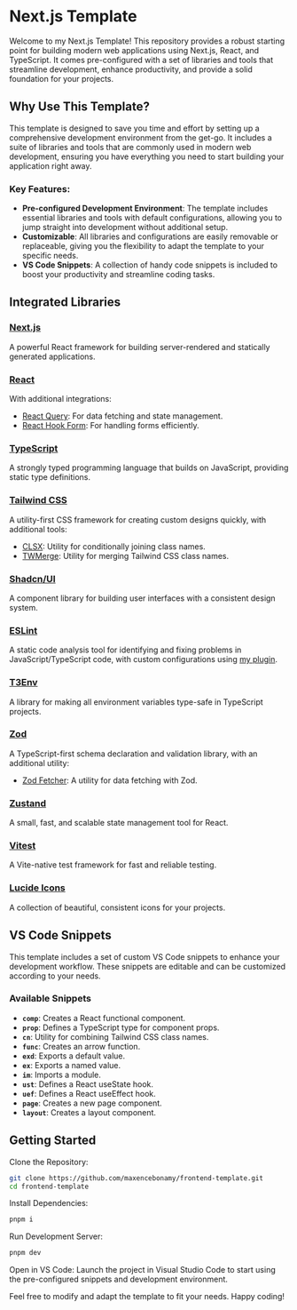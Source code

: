 # Next.js Template

Welcome to my Next.js Template! This repository provides a robust starting point for building modern web applications using Next.js, React, and TypeScript. It comes pre-configured with a set of libraries and tools that streamline development, enhance productivity, and provide a solid foundation for your projects.

## Why Use This Template?

This template is designed to save you time and effort by setting up a comprehensive development environment from the get-go. It includes a suite of libraries and tools that are commonly used in modern web development, ensuring you have everything you need to start building your application right away.

### Key Features:

- **Pre-configured Development Environment**: The template includes essential libraries and tools with default configurations, allowing you to jump straight into development without additional setup.
- **Customizable**: All libraries and configurations are easily removable or replaceable, giving you the flexibility to adapt the template to your specific needs.
- **VS Code Snippets**: A collection of handy code snippets is included to boost your productivity and streamline coding tasks.

## Integrated Libraries

### [Next.js](https://nextjs.org/)
A powerful React framework for building server-rendered and statically generated applications.

### [React](https://reactjs.org/)
With additional integrations:
- [React Query](https://tanstack.com/query/): For data fetching and state management.
- [React Hook Form](https://react-hook-form.com/): For handling forms efficiently.

### [TypeScript](https://www.typescriptlang.org/)
A strongly typed programming language that builds on JavaScript, providing static type definitions.

### [Tailwind CSS](https://tailwindcss.com/)
A utility-first CSS framework for creating custom designs quickly, with additional tools:
- [CLSX](https://www.npmjs.com/package/clsx): Utility for conditionally joining class names.
- [TWMerge](https://www.npmjs.com/package/tailwind-merge): Utility for merging Tailwind CSS class names.

### [Shadcn/UI](https://ui.shadcn.com/)
A component library for building user interfaces with a consistent design system.

### [ESLint](https://eslint.org/)
A static code analysis tool for identifying and fixing problems in JavaScript/TypeScript code, with custom configurations using [my plugin](https://www.npmjs.com/package/@maxencebonamy/eslint-plugin).

### [T3Env](https://env.t3.gg/)
A library for making all environment variables type-safe in TypeScript projects.

### [Zod](https://zod.dev/)
A TypeScript-first schema declaration and validation library, with an additional utility:
- [Zod Fetcher](https://www.npmjs.com/package/zod-fetcher): A utility for data fetching with Zod.

### [Zustand](https://zustand-demo.pmnd.rs/)
A small, fast, and scalable state management tool for React.

### [Vitest](https://vitest.dev/)
A Vite-native test framework for fast and reliable testing.

### [Lucide Icons](https://lucide.dev/)
A collection of beautiful, consistent icons for your projects.

## VS Code Snippets

This template includes a set of custom VS Code snippets to enhance your development workflow. These snippets are editable and can be customized according to your needs.

### Available Snippets

- **`comp`**: Creates a React functional component.
- **`prop`**: Defines a TypeScript type for component props.
- **`cn`**: Utility for combining Tailwind CSS class names.
- **`func`**: Creates an arrow function.
- **`exd`**: Exports a default value.
- **`ex`**: Exports a named value.
- **`im`**: Imports a module.
- **`ust`**: Defines a React useState hook.
- **`uef`**: Defines a React useEffect hook.
- **`page`**: Creates a new page component.
- **`layout`**: Creates a layout component.

## Getting Started

Clone the Repository:
```bash
git clone https://github.com/maxencebonamy/frontend-template.git
cd frontend-template
```

Install Dependencies:
```bash
pnpm i
```

Run Development Server:
```bash
pnpm dev
```

Open in VS Code: Launch the project in Visual Studio Code to start using the pre-configured snippets and development environment.

Feel free to modify and adapt the template to fit your needs. Happy coding!